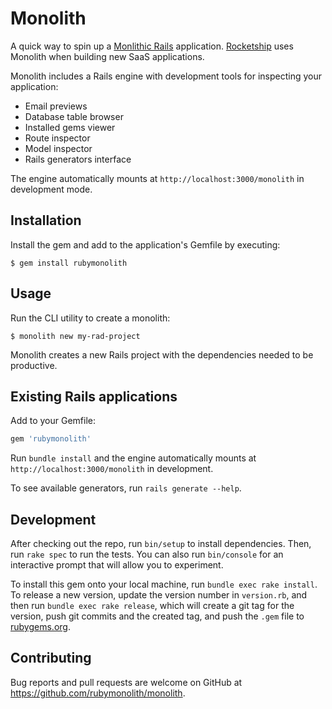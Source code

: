 # Monolith

A quick way to spin up a [Monlithic Rails](https://rubymonolith.org) application. [Rocketship](https://rocketship.io/) uses Monolith when building new SaaS applications.

Monolith includes a Rails engine with development tools for inspecting your application:
- Email previews
- Database table browser
- Installed gems viewer
- Route inspector
- Model inspector
- Rails generators interface

The engine automatically mounts at `http://localhost:3000/monolith` in development mode.

## Installation

Install the gem and add to the application's Gemfile by executing:

    $ gem install rubymonolith

## Usage

Run the CLI utility to create a monolith:

    $ monolith new my-rad-project

Monolith creates a new Rails project with the dependencies needed to be productive.

## Existing Rails applications

Add to your Gemfile:

```ruby
gem 'rubymonolith'
```

Run `bundle install` and the engine automatically mounts at `http://localhost:3000/monolith` in development.

To see available generators, run `rails generate --help`.

## Development

After checking out the repo, run `bin/setup` to install dependencies. Then, run `rake spec` to run the tests. You can also run `bin/console` for an interactive prompt that will allow you to experiment.

To install this gem onto your local machine, run `bundle exec rake install`. To release a new version, update the version number in `version.rb`, and then run `bundle exec rake release`, which will create a git tag for the version, push git commits and the created tag, and push the `.gem` file to [rubygems.org](https://rubygems.org).

## Contributing

Bug reports and pull requests are welcome on GitHub at https://github.com/rubymonolith/monolith.
